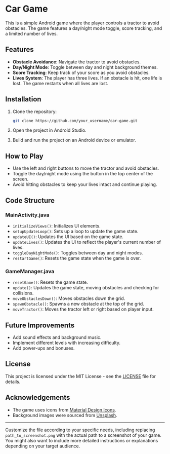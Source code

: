 # Car Game

This is a simple Android game where the player controls a tractor to avoid obstacles. The game features a day/night mode toggle, score tracking, and a limited number of lives.

## Features

- **Obstacle Avoidance**: Navigate the tractor to avoid obstacles.
- **Day/Night Mode**: Toggle between day and night background themes.
- **Score Tracking**: Keep track of your score as you avoid obstacles.
- **Lives System**: The player has three lives. If an obstacle is hit, one life is lost. The game restarts when all lives are lost.


## Installation

1. Clone the repository:
   ```sh
   git clone https://github.com/your_username/car-game.git
   ```

2. Open the project in Android Studio.

3. Build and run the project on an Android device or emulator.

## How to Play

- Use the left and right buttons to move the tractor and avoid obstacles.
- Toggle the day/night mode using the button in the top center of the screen.
- Avoid hitting obstacles to keep your lives intact and continue playing.

## Code Structure

### MainActivity.java

- `initializeViews()`: Initializes UI elements.
- `setupUpdateLoop()`: Sets up a loop to update the game state.
- `updateUI()`: Updates the UI based on the game state.
- `updateLives()`: Updates the UI to reflect the player's current number of lives.
- `toggleDayNightMode()`: Toggles between day and night modes.
- `restartGame()`: Resets the game state when the game is over.

### GameManager.java

- `resetGame()`: Resets the game state.
- `update()`: Updates the game state, moving obstacles and checking for collisions.
- `moveObstaclesDown()`: Moves obstacles down the grid.
- `spawnObstacle()`: Spawns a new obstacle at the top of the grid.
- `moveTractor()`: Moves the tractor left or right based on player input.

## Future Improvements

- Add sound effects and background music.
- Implement different levels with increasing difficulty.
- Add power-ups and bonuses.

## License

This project is licensed under the MIT License - see the [LICENSE](LICENSE) file for details.

## Acknowledgements

- The game uses icons from [Material Design Icons](https://material.io/resources/icons/).
- Background images were sourced from [Unsplash](https://unsplash.com/).

---

Customize the file according to your specific needs, including replacing `path_to_screenshot.png` with the actual path to a screenshot of your game. You might also want to include more detailed instructions or explanations depending on your target audience.
